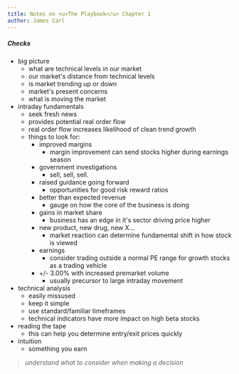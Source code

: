 ```yaml
---
title: Notes on <u>The Playbook</u> Chapter 1
author: James Carl
---
```


##### Checks

- big picture
  - what are technical levels in our market
  - our market's distance from technical levels
  - is market trending up or down
  - market's present concerns
  - what is moving the market
- intraday fundamentals
  - seek fresh news 
  - provides potential real order flow 
  - real order flow increases likelihood of clean trend growth
  - things to look for:
    - improved margins
      - margin improvement can send stocks higher during earnings season
    - government investigations
      - sell, sell, sell.
    - raised guidance going forward
      - opportunities for good risk reward ratios
    - better than expected revenue
      - gauge on how the core of the business is doing
    - gains in market share
      - business has an edge in it's sector driving price higher 
    - new product, new drug, new X...
      - market reaction can determine fundamental shift in how stock is viewed 
    - earnings
      - consider trading outside a normal PE range for growth stocks as a trading vehicle 
    - +/- 3.00% with increased premarket volume
      - usually precursor to large intraday movement 
- technical analysis
  - easily missused 
  - keep it simple 
  - use standard/familiar timeframes
  - technical indicators have more impact on high beta stocks
- reading the tape
  - this can help you determine entry/exit prices quickly 
- intuition
  - something you earn

<blockquote><em>understand what to consider when making a decision</em></blockquote>



